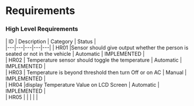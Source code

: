 # Requirements

### High Level Requirements

|  ID |  Description | Category  |  Status |   
|---|---|---|---|---|
| HR01  |Sensor should give output  whether the person is seated or not in the vehicle   | Automatic  | IMPLEMENTED  |   
| HR02  | Temperature sensor should toggle the temperature  | Automatic  | IMPLEMENTED  |   
|  HR03 | Temperature is beyond threshold then turn Off or on AC  | Manual  | IMPLEMENTED  |   
| HR04  |display Temperature Value on LCD Screen   |  Automatic | IMPLEMENTED  |   
|  HR05 |   |   |   |   |
